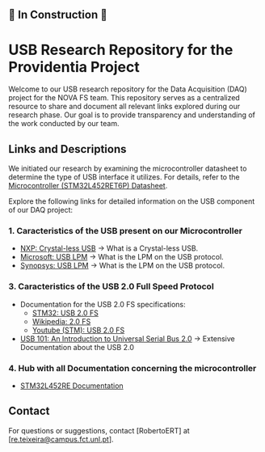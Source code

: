 ## 🚧 In Construction 🚧

# USB Research Repository for the Providentia Project

Welcome to our USB research repository for the Data Acquisition (DAQ) project for the NOVA FS team. 
This repository serves as a centralized resource to share and document all relevant links explored during our research phase. 
Our goal is to provide transparency and understanding of the work conducted by our team.

## Links and Descriptions

We initiated our research by examining the microcontroller datasheet to determine the type of USB interface it utilizes. 
For details, refer to the [Microcontroller (STM32L452RET6P) Datasheet](https://www.st.com/content/ccc/resource/technical/document/datasheet/group3/fc/c2/8d/b7/99/d8/42/9e/DM00340549/files/DM00340549.pdf/jcr:content/translations/en.DM00340549.pdf).

Explore the following links for detailed information on the USB component of our DAQ project:

### 1. Caracteristics of the USB present on our Microcontroller
- [NXP: Crystal-less USB](https://www.nxp.com/company/blog/crystal-clear-benefits-of-crystal-less-usb-mcus:BL-CRYSTAL-CLEAR-BENEFITS-USB-MCUS) -> What is a Crystal-less USB.
- [Microsoft: USB LPM](https://techcommunity.microsoft.com/t5/microsoft-usb-blog/link-power-management-lpm-in-usb-2-0/ba-p/270812) -> What is the LPM on the USB protocol.
- [Synopsys: USB LPM](https://www.synopsys.com/dw/dwtb.php?a=usb_lpm) -> What is the LPM on the USB protocol.

### 3. Caracteristics of the USB 2.0 Full Speed Protocol
- Documentation for the USB 2.0 FS specifications:
  - [STM32: USB 2.0 FS](https://www.st.com/resource/en/application_note/dm00296349-usb-hardware-and-pcb-guidelines-using-stm32-mcus-stmicroelectronics.pdf)
  - [Wikipedia: 2.0 FS](https://en.wikipedia.org/wiki/USB_communications#:~:text=Electrical%20specification%5Bedit%5D)
  - [Youtube (STM): USB 2.0 FS](https://www.youtube.com/watch?v=phkBIjoJKj4&list=PLnMKNibPkDnFFRBVD206EfnnHhQZI4Hxa&t=918s)
- [USB 101: An Introduction to Universal Serial Bus 2.0](https://www.infineon.com/dgdl/Infineon-AN57294_USB_101_An_Introduction_to_Universal_Serial_Bus_2.0-ApplicationNotes-v09_00-EN.pdf?fileId=8ac78c8c7cdc391c017d072d8e8e5256) -> Extensive Documentation about the USB 2.0

### 4. Hub with all Documentation concerning the microcontroller
- [STM32L452RE Documentation](https://www.st.com/en/microcontrollers-microprocessors/stm32l452re.html#documentation)

## Contact

For questions or suggestions, contact [RobertoERT] at [re.teixeira@campus.fct.unl.pt].
